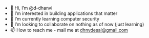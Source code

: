 - 👋 Hi, I’m @d-dhanvi
- 👀 I’m interested in building applications that matter
- 🌱 I’m currently learning computer security
- 💞️ I’m looking to collaborate on nothing as of now (just learning)
- 📫 How to reach me - mail me at dhnvdesai@gmail.com

<!---
d-dhanvi/d-dhanvi is a ✨ special ✨ repository because its `README.md` (this file) appears on your GitHub profile.
You can click the Preview link to take a look at your changes.
--->
